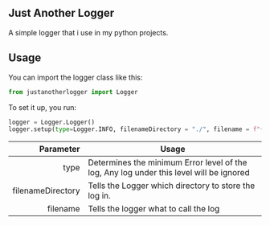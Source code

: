 ## Just Another Logger
A simple logger that i use in my python projects.

## Usage
You can import the logger class like this:

```py
from justanotherlogger import Logger
```
To set it up, you run:
```py
logger = Logger.Logger()
logger.setup(type=Logger.INFO, filenameDirectory = "./", filename = f"{str(datetime.date.today())}.log"):
```
| Parameter       | Usage                                                                                   |
|----------------:|-----------------------------------------------------------------------------------------|
|type             | Determines the minimum Error level of the log, Any log under this level will be ignored |
|filenameDirectory| Tells the Logger which directory to store the log in.                                   |
|filename         | Tells the logger what to call the log                                                   |

